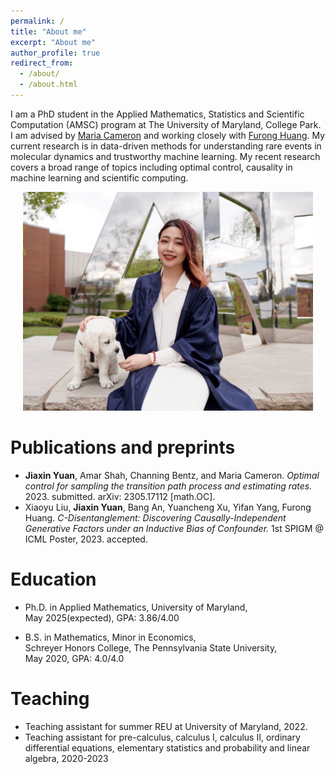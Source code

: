 ```yaml
---
permalink: /
title: "About me"
excerpt: "About me"
author_profile: true
redirect_from: 
  - /about/
  - /about.html
---
```


I am a PhD student in the Applied Mathematics, Statistics and Scientific Computation (AMSC) program at The University of Maryland, College Park. I am advised by [Maria Cameron](https://www.math.umd.edu/~mariakc/) and working closely with [Furong Huang](http://furong-huang.com/). My current research is in data-driven methods for understanding rare events in molecular dynamics and trustworthy machine learning. My recent research covers a broad range of topics including optimal control, causality in machine learning and scientific computing. 
<p align="center">
  <img src='/images/profile_new.JPG' height="350">
</p>

Publications and preprints
======
* **Jiaxin Yuan**, Amar Shah, Channing Bentz, and Maria Cameron. *Optimal control for sampling the transition path process and estimating rates.* 2023. submitted. arXiv: 2305.17112 [math.OC].
* Xiaoyu Liu, **Jiaxin Yuan**, Bang An, Yuancheng Xu, Yifan Yang, Furong Huang. *C-Disentanglement: Discovering Causally-Independent Generative Factors under an Inductive Bias of Confounder.* 1st SPIGM @ ICML Poster, 2023. accepted.

Education
======
* Ph.D. in Applied Mathematics, University of Maryland,\
  May 2025(expected), GPA: 3.86/4.00
  
* B.S. in Mathematics, Minor in Economics,\
  Schreyer Honors College, The Pennsylvania State University,\
  May 2020, GPA: 4.0/4.0

Teaching 
======
* Teaching assistant for summer REU at University of Maryland, 2022.
* Teaching assistant for pre-calculus, calculus I, calculus II, ordinary differential equations, elementary statistics and probability and linear algebra, 2020-2023

